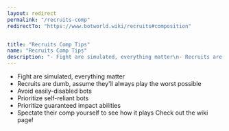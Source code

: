 ```yaml
---
layout: redirect
permalink: "/recruits-comp"
redirectTo: "https://www.botworld.wiki/recruits#composition"


title: "Recruits Comp Tips"
name: "Recruits Comp Tips"
description: "- Fight are simulated, everything matter\n- Recruits are dumb, assume they'll always play the worst possible\n- Avoid easily-disabled bots\n- Prioritize self-reliant bots\n- Prioritize guaranteed impact abilities\n- Spectate their comp yourself to see how it plays\nCheck out the wiki page!"
---
```

- Fight are simulated, everything matter
- Recruits are dumb, assume they'll always play the worst possible
- Avoid easily-disabled bots
- Prioritize self-reliant bots
- Prioritize guaranteed impact abilities
- Spectate their comp yourself to see how it plays
Check out the wiki page!
